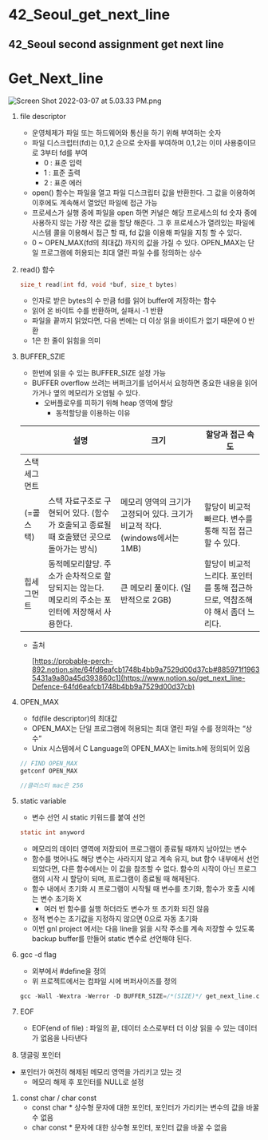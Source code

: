 # 42_Seoul_get_next_line
## 42_Seoul second assignment get next line

# Get_Next_line

![Screen Shot 2022-03-07 at 5.03.33 PM.png](https://s3-us-west-2.amazonaws.com/secure.notion-static.com/80cee542-8813-4668-a827-2c9b5175a62b/Screen_Shot_2022-03-07_at_5.03.33_PM.png)

1. file descriptor
    - 운영체제가 파일 또는 하드웨어와 통신을 하기 위해 부여하는 숫자
    - 파일 디스크럽터(fd)는 0,1,2 순으로 숫자를 부여하며 0,1,2는 이미 사용중이므로 3부터 fd를 부여
        - 0 : 표준 입력
        - 1 : 표준 출력
        - 2 : 표준 에러
    - open() 함수는 파일을 열고 파일 디스크립터 값을 반환한다. 그 값을 이용하여 이후에도 계속해서 열었던 파일에 접근 가능
    - 프로세스가 실행 중에 파일을 open 하면 커널은 해당 프로세스의 fd 숫자 중에 사용하지 않는 가장 작은 값을 할당 해준다. 그 후 프로세스가 열려있는 파일에 시스템 콜을 이용해서 접근 할 때, fd 값을 이용해 파일을 지칭 할 수 있다.
    - 0 ~ OPEN_MAX(fd의 최대값) 까지의 값을 가질 수 있다. OPEN_MAX는 단일 프로그램에 허용되는 최대 열린 파일 수를 정의하는 상수
2. read() 함수
    
    ```c
    size_t read(int fd, void *buf, size_t bytes)
    ```
    
    - 인자로 받은 bytes의 수 만큼 fd를 읽어 buffer에 저장하는 함수
    - 읽어 온 바이트 수를 반환하며, 실패시 -1 반환
    - 파일을 끝까지 읽었다면, 다음 번에는 더 이상 읽을 바이트가 없기 때문에 0 반환
    - 1은 한 줄이 읽힘을 의미
3. BUFFER_SZIE
    - 한번에 읽을 수 있는 BUFFER_SIZE 설정 가능
    - BUFFER overflow 쓰려는 버퍼크기를 넘어서서 요청하면 중요한 내용을 읽어가거나 옆의 메모리가 오염될 수 있다.
        - 오버플로우를 피하기 위해 heap 영역에 할당
            - 동적할당을 이용하는 이유
    
    |  | 설명 | 크기 | 할당과 접근 속도 |
    | --- | --- | --- | --- |
    | 스택세그먼트
    (=콜스택) | 스택 자료구조로 구현되어 있다. (함수가 호출되고 종료될 때 호출됐던 곳으로 돌아가는 방식) | 메모리 영역의 크기가 고정되어 있다. 크기가 비교적 작다. (windows에서는 1MB) | 할당이 비교적 빠르다. 변수를 통해 직접 접근할 수 있다. |
    | 힙세그먼트 | 동적메모리할당. 주소가 순차적으로 할당되지는 않는다. 메모리의 주소는 포인터에 저장해서 사용한다. | 큰 메모리 풀이다. (일반적으로 2GB) | 할당이 비교적 느리다. 포인터를 통해 접근하므로, 역참조해야 해서 좀더 느리다. |
    - 출처
        
        [https://probable-perch-892.notion.site/64fd6eafcb1748b4bb9a7529d00d37cb#885971f19635431a9a80a45d393860c1](https://www.notion.so/get_next_line-Defence-64fd6eafcb1748b4bb9a7529d00d37cb)
        
4. OPEN_MAX
    - fd(file descriptor)의 최대값
    - OPEN_MAX는 단일 프로그램에 허용되는 최대 열린 파일 수를 정의하는 “상수”
    - Unix 시스템에서 C Language의 OPEN_MAX는 limits.h에 정의되어 있음
    
    ```c
    // FIND OPEN_MAX
    getconf OPEN_MAX
    
    //클러스터 mac은 256
    ```
    
5. static variable
    - 변수 선언 시 static 키워드를 붙여 선언
    
    ```c
    static int anyword
    ```
    
    - 메모리의 데이터 영역에 저장되어 프로그램이 종료될 때까지 남아있는 변수
    - 함수를 벗어나도 해당 변수는 사라지지 않고 계속 유지, but 함수 내부에서 선언되었다면, 다른 함수에서는 이 값을 참조할 수 없다. 함수의 시작이 아닌 프로그램의 시작 시 할당이 되며, 프로그램이 종료될 때 해제된다.
    - 함수 내에서 초기화 시 프로그램이 시작될 때 변수를 초기화, 함수가 호출 시에는 변수 초기화 X
        - 여러 번 함수를 실행 하더라도 변수가 또 초기화 되진 않음
    - 정적 변수는 초기값을 지정하지 않으면 0으로 자동 초기화
    - 이번 gnl project 에서는 다음 line을 읽을 시작 주소를 계속 저장할 수 있도록 backup buffer를 만들어 static 변수로 선언해야 된다.
6. gcc -d flag
    - 외부에서 #define을 정의
    - 위 프로젝트에서는 컴파일 시에 버퍼사이즈를 정의
    
    ```c
    gcc -Wall -Wextra -Werror -D BUFFER_SIZE=/*(SIZE)*/ get_next_line.c get_next_line_utlis.c get_next_line.h 
    ```
    
7. EOF
    - EOF(end of file) : 파일의 끝, 데이터 소스로부터 더 이상 읽을 수 있는 데이터가 없음을 나타낸다

 8. 댕글링 포인터

- 포인터가 여전히 해제된 메모리 영역을 가리키고 있는 것
    - 메모리 해제 후 포인터를 NULL로 설정
1. const char / char const
    - const char * 상수형 문자에 대한 포인터, 포인터가 가리키는 변수의 값을 바꿀 수 없음
    - char const * 문자에 대한 상수형 포인터, 포인터 값을 바꿀 수 없음
